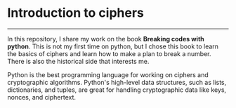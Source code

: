 # Introduction to ciphers
---

In this repository, I share my work on the book **Breaking codes with python**. This is not my first time on python, but I chose this book to learn the basics of ciphers and learn how to make a plan to break a number. There is also the historical side that interests me.

Python is the best programming language for working on ciphers and cryptographic algorithms. Python's high-level data structures, such as lists, dictionaries, and tuples, are great for handling cryptographic data like keys, nonces, and ciphertext. 
